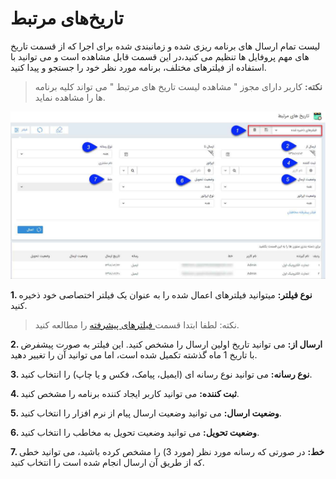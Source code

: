 # تاریخ‌های مرتبط

 لیست تمام ارسال های برنامه ریزی شده و زمانبندی شده برای اجرا که از قسمت تاریخ های مهم پروفایل ها تنظیم می کنید،در این قسمت قابل مشاهده است و می توانید با استفاده از فیلترهای مختلف، برنامه مورد نظر خود را جستجو و پیدا کنید.

> **نکته:** کاربر دارای مجوز " مشاهده لیست تاریخ های مرتبط " می تواند کلیه برنامه ها را مشاهده نماید.

![](NotificationDates.jpg)


**1. نوع فیلتر:** میتوانید فیلترهای اعمال شده را به عنوان یک فیلتر اختصاصی خود ذخیره کنید.

> نکته: لطفا ابتدا قسمت[  فیلترهای پیشرفته](https://github.com/1stco/PayamGostarDocs/blob/master/Help/Customer-relationship-management/Advanced-filter/Advanced-filter.md) را مطالعه کنید.


**2. ارسال از:** می توانید تاریخ اولین ارسال را مشخص کنید. این فیلتر به صورت پیشفرض با تاریخ 1 ماه گذشته تکمیل شده است، اما می توانید آن را تغییر دهید.

**3. نوع رسانه:** می توانید نوع رسانه ای (ایمیل، پیامک، فکس و یا چاپ) را انتخاب کنید. 

**4. ثبت کننده:** می توانید کاربر ایجاد کننده برنامه را مشخص کنید.

**5. وضعیت ارسال:** می توانید وضعیت ارسال پیام از نرم افزار را انتخاب کنید.

**6. وضعیت تحویل:** می توانید وضعیت تحویل به مخاطب را انتخاب کنید.

**7. خط:** در صورتی که رسانه مورد نظر (مورد 3) را مشخص کرده باشید، می توانید خطی که از طریق آن ارسال انجام شده است را انتخاب کنید. 
